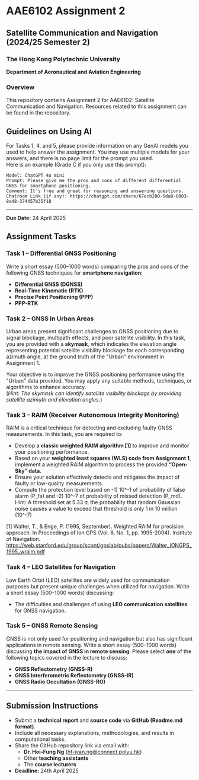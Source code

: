 # AAE6102 Assignment 2

## Satellite Communication and Navigation (2024/25 Semester 2)

### The Hong Kong Polytechnic University  
**Department of Aeronautical and Aviation Engineering**  

### Overview  
This repository contains Assignment 2 for AAE6102: Satellite Communication and Navigation. Resources related to this assignment can be found in the repository.


## Guidelines on Using AI  
For Tasks 1, 4, and 5, please provide information on any GenAI models you used to help answer the assignment. You may use multiple models for your answers, and there is no page limit for the prompt you used.  
Here is an example (Grade C if you only use this prompt):  
```  
Model: ChatGPT 4o mini  
Prompt: Please give me the pros and cons of different differential GNSS for smartphone positioning.  
Comment: It’s free and great for reasoning and answering questions.  
Chatroom Link (if any): https://chatgpt.com/share/67ecb200-5da8-8003-8a48-374457b35f18
```  

---

**Due Date:** 24 April 2025


## Assignment Tasks

### Task 1 – Differential GNSS Positioning  
Write a short essay (500–1000 words) comparing the pros and cons of the following GNSS techniques for **smartphone navigation**:
- **Differential GNSS (DGNSS)**
- **Real-Time Kinematic (RTK)**
- **Precise Point Positioning (PPP)**
- **PPP-RTK**

### Task 2 – GNSS in Urban Areas  
Urban areas present significant challenges to GNSS positioning due to signal blockage, multipath effects, and poor satellite visibility. In this task, you are provided with a **skymask**, which indicates the elevation angle representing potential satellite visibility blockage for each corresponding azimuth angle, at the ground truth of the "Urban" environment in Assignment 1.

Your objective is to improve the GNSS positioning performance using the "Urban" data provided. You may apply any suitable methods, techniques, or algorithms to enhance accuracy.  
(*Hint: The skymask can identify satellite visibility blockage by providing satellite azimuth and elevation angles.*)


### Task 3 – RAIM (Receiver Autonomous Integrity Monitoring)  
RAIM is a critical technique for detecting and excluding faulty GNSS measurements. In this task, you are required to:
- Develop a **classic weighted RAIM algorithm [1]** to improve and monitor your positioning performance.
- Based on your **weighted least squares (WLS) code from Assignment 1**, implement a weighted RAIM algorithm to process the provided **“Open-Sky” data**.
- Ensure your solution effectively detects and mitigates the impact of faulty or low-quality measurements.
- Compute the protection level based on
  -1) 10^-1 of probability of false alarm (P_fa) and
  -2) 10^-7 of probability of missed detection (P_md). Hint:  A threshold set at 5.33 σ, the probability that random Gaussian noise causes a value to exceed that threshold is only 1 in 10 million (10^-7) 

[1] Walter, T., & Enge, P. (1995, September). Weighted RAIM for precision approach. In Proceedings of Ion GPS (Vol. 8, No. 1, pp. 1995-2004). Institute of Navigation. 
https://web.stanford.edu/group/scpnt/gpslab/pubs/papers/Walter_IONGPS_1995_wraim.pdf 

### Task 4 – LEO Satellites for Navigation  
Low Earth Orbit (LEO) satellites are widely used for communication purposes but present unique challenges when utilized for navigation. Write a short essay (500–1000 words) discussing:
- The difficulties and challenges of using **LEO communication satellites** for GNSS navigation.


### Task 5 – GNSS Remote Sensing  
GNSS is not only used for positioning and navigation but also has significant applications in remote sensing. Write a short essay (500–1000 words) discussing **the impact of GNSS in remote sensing**. Please select **one** of the following topics covered in the lecture to discuss:
- **GNSS Reflectometry (GNSS-R)**
- **GNSS Interferometric Reflectometry (GNSS-IR)**
- **GNSS Radio Occultation (GNSS-RO)**


---
## Submission Instructions
- Submit a **technical report** and **source code** via **GitHub (Readme.md format)**.
- Include all necessary explanations, methodologies, and results in computational tasks.
- Share the GitHub repository link via email with:  
  - **Dr. Hoi-Fung Ng** (hf-ivan.ng@connect.polyu.hk)  
  - Other **teaching assistants**  
  - The **course lecturers**  
- **Deadline:** 24th April 2025  

